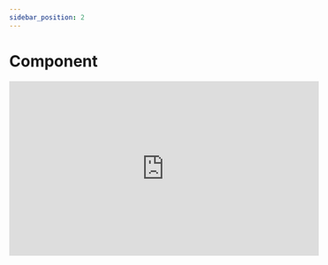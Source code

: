 ```yaml
---
sidebar_position: 2
---
```


# Component

<iframe width="560" height="315" src="https://www.youtube.com/embed/_mEwbx44tHQ" title="YouTube video player" frameborder="0" allow="accelerometer; autoplay; clipboard-write; encrypted-media; gyroscope; picture-in-picture" allowfullscreen></iframe>
